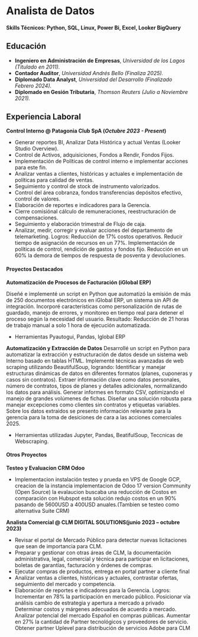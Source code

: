 # Analista de Datos

#### Skills Técnicos: Python, SQL,  Linux, Power Bi, Excel, Looker BigQuery

## Educación

+ **Ingeniero en Administración de Empresas**, _Universidad de los Lagos (Titulado en 2011)._							       		
+ **Contador Auditor**,  _Universidad Andrés Bello (Finaliza 2025)._ 			        		
+ **Diplomado Data Analyst**, _Universidad del Desarrollo (Finalizado Febrero 2024)._
+ **Diplomado en Gesión Tributaria**,  _Thomson Reuters (Julio a Noviembre 2021)._

## Experiencia Laboral
**Control Interno @ Patagonia Club SpA (_Octubre 2023 - Present_)**
- Generar reportes BI, Analizar Data Histórica y actual Ventas (Looker Studio Overview).
- Control de Activos, adquisiciones, Fondos a Rendir, Fondos Fijos.
- Implementación de Políticas de control interno e implementar acciones para este fin.
- Analizar ventas a clientes, históricas y actuales e implementación de políticas para calidad de ventas.
- Seguimiento y control de stock de instrumento valorizados.
- Control del área cobranza, fondos transferencias depósitos efectivo, control de valores.
- Elaboración de reportes e indicadores para la Gerencia.
- Cierre comisiónal cálculo de remuneraciones, reestructuración de compensaciones.
- Seguimiento y elaboración trimestral de Flujo de caja.
- Analizar, medir, corregir y evaluar acciones del departamento de telemarketing.
Logros: Reducción de 17% costos operativos.
 Reducir tiempo de asignación de recursos en un 77%.
 Implementación de políticas de control, rendición de gastos y fondos fijo.
 Reducción en un 60% la demora de tiempos de respuesta de posventa y devoluciones.

#### Proyectos Destacados
**Automatización de Procesos de Facturación (iGlobal ERP)**

Diseñé e implementé un script en Python que automatizó la emisión de más de 250 documentos electrónicos en iGlobal ERP, un sistema sin API de integración.
Incorporé características como personalización de rutas de guardado, manejo de errores, y monitoreo en tiempo real para detener el proceso según la necesidad del usuario.
Resultado: Reducción de 21 horas de trabajo manual a solo 1 hora de ejecución automatizada.
- Herramientas Pyautogui, Pandas, Iglobal ERP

**Automatización y Extracción de Datos**
Desarrollé un script en Python para automatizar la extracción y estructuración de datos desde un sistema web Interno basado en tablas HTML. Implementé técnicas avanzadas de web scraping utilizando BeautifulSoup, logrando:
Identificar y manejar estructuras dinámicas de datos en diferentes formatos (planes, cuponeras y casos sin contratos).
Extraer información clave como datos personales, número de contratos, tipos de planes y detalles adicionales, normalizando los datos para análisis.
Generar informes en formato CSV, optimizando el manejo de grandes volúmenes de fichas.
Diseñar una solución robusta para manejar excepciones como clientes sin contratos y etiquetas variables.
Sobre los datos extraidos se presento información relevante para la gerencia para la toma de desiciones de cara a las acciones comerciales 2025.
- Herramientas utilizadas Jupyter, Pandas, BeatifulSoup, Teccnicas de Webscraping.

#### Otros Proyectos
**Testeo y Evaluacion CRM Odoo**
- Implementacion instalación testeo y prueda en VPS de Google GCP, creacion de la instancia implementacion de Odoo 17 version Community (Open Source) la evalaucion buscaba una reducción de Costos en comparación con Hubspot esta solución redujo costos en un 90% pasando de 5600USD a 400USD anuales.(Tambien se testeo como alternativa Suite CRM)

**Analista Comercial	@ CLM DIGITAL SOLUTIONS(junio 2023 – octubre 2023)**
- Revisar el portal de Mercado Público para detectar nuevas licitaciones que sean de importancia para CLM.
- Preparar y gestionar con otras áreas de CLM, la documentación administrativa, legal, comercial y técnica para participar en licitaciones, boletas de garantías, facturación y órdenes de compras.
- Ejecutar compras de productos, entrega en portal partner a cliente final
- Analizar ventas a clientes, históricas y actuales, contrastar ofertas, seguimiento del mercado y competencia.
- Elaboración de reportes e indicadores para la Gerencia.
Logros: Incrementar en 78% la participación en mercado público.
 Posicionar vía análisis cambio de estrategia y apertura a mercado a privado
 Determinar costos y márgenes adecuados de acuerdo a mercado.
 Analizar potencial del mercado Español en compras públicas.
 Aumentar en 27% la cantidad de Partner tecnológicos y proveedores de servicio.
 Obtener partner Uplevel para distribución de servicios Adobe para CLM

